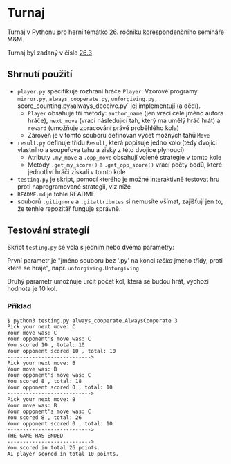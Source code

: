 # Turnaj
Turnaj v Pythonu pro herní témátko 26. ročníku korespondenčního semináře M&M.

Turnaj byl zadaný v čísle [26.3](https://mam.mff.cuni.cz/media/cislo/pdf/26/26-3.pdf)

## Shrnutí použití

- `player.py` specifikuje rozhraní hráče `Player`. Vzorové programy `mirror.py`, `always_cooperate.py`, `unforgiving.py, `score_counting.py` a `always_deceive.py` jej implementují (a dědí).
	+ `Player` obsahuje tři metody: `author_name` (jen vrací celé jméno autora hráče), `next_move` (vrací následující tah, který má umělý hráč hrát) a `reward` (umožňuje zpracování právě proběhlého kola)
	+ Zároveň je v tomto souboru definován výčet možných tahů `Move`
- `result.py` definuje třídu `Result`, která popisuje jedno kolo (tedy dvojici vlastního a soupeřova tahu a zisky z této dvojice plynoucí)
	+ Atributy `.my_move` a `.opp_move` obsahují volené strategie v tomto kole
	+ Metody `.get_my_score()` a `.get_opp_score()` vrací počty bodů, které jednotliví hráči získali v tomto kole
- `testing.py` je skript, pomocí kterého je možné interaktivně testovat hru proti naprogramované strategii, viz níže
- `README.md` je tohle README
- souborů `.gitignore` a `.gitattributes` si nemusíte všímat, zajišťují jen to, že tenhle repozitář funguje správně.

## Testování strategií

Skript `testing.py` se volá s jedním nebo dvěma parametry:

První parametr je "jméno souboru bez '.py' na konci _tečka_ jméno třídy, proti které se hraje", např. `unforgiving.Unforgiving`

Druhý parametr umožňuje určit počet kol, která se budou hrát, výchozí hodnota je 10 kol.

### Příklad

```
$ python3 testing.py always_cooperate.AlwaysCooperate 3
Pick your next move: C
Your move was: C
Your opponent's move was: C
You scored 10 , total: 10
Your opponent scored 10 , total: 10
--------------------------->
Pick your next move: B
Your move was: B
Your opponent's move was: C
You scored 8 , total: 18
Your opponent scored 0 , total: 10
--------------------------->
Pick your next move: B
Your move was: B
Your opponent's move was: C
You scored 8 , total: 26
Your opponent scored 0 , total: 10
--------------------------->
THE GAME HAS ENDED
--------------------------->
You scored in total 26 points.
AI player scored in total 10 points.
```